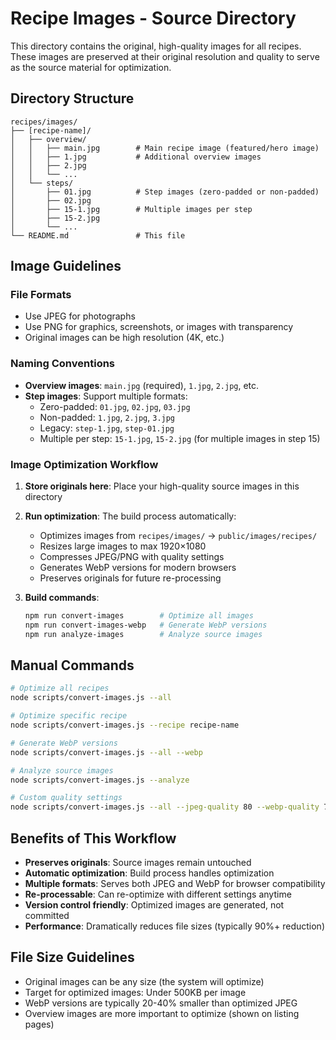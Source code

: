 # Recipe Images - Source Directory

This directory contains the original, high-quality images for all recipes. These images are preserved at their original resolution and quality to serve as the source material for optimization.

## Directory Structure

```
recipes/images/
├── [recipe-name]/
│   ├── overview/
│   │   ├── main.jpg        # Main recipe image (featured/hero image)
│   │   ├── 1.jpg           # Additional overview images
│   │   ├── 2.jpg
│   │   └── ...
│   └── steps/
│       ├── 01.jpg          # Step images (zero-padded or non-padded)
│       ├── 02.jpg
│       ├── 15-1.jpg        # Multiple images per step
│       ├── 15-2.jpg
│       └── ...
└── README.md               # This file
```

## Image Guidelines

### File Formats
- Use JPEG for photographs
- Use PNG for graphics, screenshots, or images with transparency
- Original images can be high resolution (4K, etc.)

### Naming Conventions
- **Overview images**: `main.jpg` (required), `1.jpg`, `2.jpg`, etc.
- **Step images**: Support multiple formats:
  - Zero-padded: `01.jpg`, `02.jpg`, `03.jpg`
  - Non-padded: `1.jpg`, `2.jpg`, `3.jpg`
  - Legacy: `step-1.jpg`, `step-01.jpg`
  - Multiple per step: `15-1.jpg`, `15-2.jpg` (for multiple images in step 15)

### Image Optimization Workflow

1. **Store originals here**: Place your high-quality source images in this directory
2. **Run optimization**: The build process automatically:
   - Optimizes images from `recipes/images/` → `public/images/recipes/`
   - Resizes large images to max 1920×1080
   - Compresses JPEG/PNG with quality settings
   - Generates WebP versions for modern browsers
   - Preserves originals for future re-processing

3. **Build commands**:
   ```bash
   npm run convert-images        # Optimize all images
   npm run convert-images-webp   # Generate WebP versions
   npm run analyze-images        # Analyze source images
   ```

## Manual Commands

```bash
# Optimize all recipes
node scripts/convert-images.js --all

# Optimize specific recipe
node scripts/convert-images.js --recipe recipe-name

# Generate WebP versions
node scripts/convert-images.js --all --webp

# Analyze source images
node scripts/convert-images.js --analyze

# Custom quality settings
node scripts/convert-images.js --all --jpeg-quality 80 --webp-quality 75
```

## Benefits of This Workflow

- **Preserves originals**: Source images remain untouched
- **Automatic optimization**: Build process handles optimization
- **Multiple formats**: Serves both JPEG and WebP for browser compatibility
- **Re-processable**: Can re-optimize with different settings anytime
- **Version control friendly**: Optimized images are generated, not committed
- **Performance**: Dramatically reduces file sizes (typically 90%+ reduction)

## File Size Guidelines

- Original images can be any size (the system will optimize)
- Target for optimized images: Under 500KB per image
- WebP versions are typically 20-40% smaller than optimized JPEG
- Overview images are more important to optimize (shown on listing pages)
